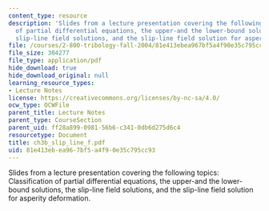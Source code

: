 ```yaml
---
content_type: resource
description: 'Slides from a lecture presentation covering the following topics: Classification
  of partial differential equations, the upper-and the lower-bound solutions, the
  slip-line field solutions, and the slip-line field solution for asperity deformation.'
file: /courses/2-800-tribology-fall-2004/81e413ebea967bf5a4f90e35c795cc93_ch3b_slip_line_f.pdf
file_size: 304277
file_type: application/pdf
hide_download: true
hide_download_original: null
learning_resource_types:
- Lecture Notes
license: https://creativecommons.org/licenses/by-nc-sa/4.0/
ocw_type: OCWFile
parent_title: Lecture Notes
parent_type: CourseSection
parent_uid: ff28a899-0981-56b6-c341-0db6d275d6c4
resourcetype: Document
title: ch3b_slip_line_f.pdf
uid: 81e413eb-ea96-7bf5-a4f9-0e35c795cc93
---
```

Slides from a lecture presentation covering the following topics: Classification of partial differential equations, the upper-and the lower-bound solutions, the slip-line field solutions, and the slip-line field solution for asperity deformation.